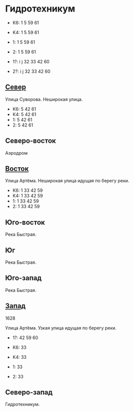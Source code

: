# Гидротехникум

* K6:   1   5   59  61
* K4:   1   5   59  61
* 1:    1   5   59  61
* 2:    1   5   59  61

* 1?:   i   j
        32  33  42  60
* 2?:   i   j
        32  33  42  60

## [Север](./11470020.md)

Улица Суворова.
Неширокая улица.

* K6:   5   42  61
* K4:   5   42  61
* 1:    5   42  61
* 2:    5   42  61

## Северо-восток

Аэродром

## [Восток](./470150.md)

Улица Артёма.
Неширокая улица идущая по берегу реки.

* K6:   1   33  42  59
* K4:   1   33  42  59
* 1:    1   33  42  59
* 2:    1   33  42  59

## Юго-восток

Река Быстрая.

## Юг

Река Быстрая.

## Юго-запад

Река Быстрая.

## [Запад](./360150.md)

1628

Улица Артёма.
Узкая улица идущая по берегу реки.

* 1?:   42  59  60

* K6:   33
* K4:   33
* 1:    33
* 2:    33

## Северо-запад

Гидротехникум.
